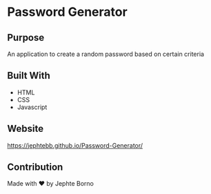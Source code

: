# Password Generator

## Purpose
An application to create a random password based on certain criteria

## Built With
* HTML
* CSS
* Javascript

## Website
https://jephtebb.github.io/Password-Generator/

## Contribution
Made with ❤️ by Jephte Borno
